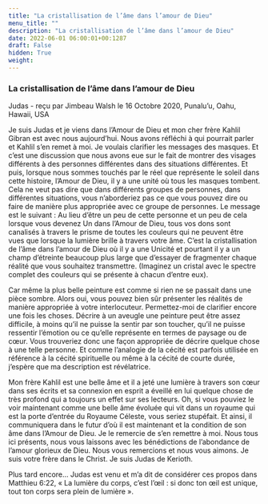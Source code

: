 ```yaml
---
title: "La cristallisation de l’âme dans l’amour de Dieu"
menu_title: ""
description: "La cristallisation de l’âme dans l’amour de Dieu"
date: 2022-06-01 06:00:01+00:1287
draft: False
hidden: True
weight:
---
```

### La cristallisation de l’âme dans l’amour de Dieu

Judas - reçu par Jimbeau Walsh le 16 Octobre 2020, Punalu’u, Oahu, Hawaii, USA

Je suis Judas et je viens dans l’Amour de Dieu et mon cher frère Kahlil Gibran est avec nous aujourd’hui. Nous avons réfléchi à qui pourrait parler et Kahlil s’en remet à moi. Je voulais clarifier les messages des masques. Et c’est une discussion que nous avons eue sur le fait de montrer des visages différents à des personnes différentes dans des situations différentes. Et puis, lorsque nous sommes touchés par le réel que représente le soleil dans cette histoire, l’Amour de Dieu, il y a une unité où tous les masques tombent. Cela ne veut pas dire que dans différents groupes de personnes, dans différentes situations, vous n’aborderiez pas ce que vous pouvez dire ou faire de manière plus appropriée avec ce groupe de personnes. Le message est le suivant : Au lieu d’être un peu de cette personne et un peu de cela lorsque vous devenez Un dans l’Amour de Dieu, tous vos dons sont canalisés à travers le prisme de toutes les couleurs qui ne peuvent être vues que lorsque la lumière brille à travers votre âme. C’est la cristallisation de l’âme dans l’amour de Dieu où il y a une Unicité et pourtant il y a un champ d’étreinte beaucoup plus large que d’essayer de fragmenter chaque réalité que vous souhaitez transmettre. (Imaginez un cristal avec le spectre complet des couleurs qui se présente à chacun d’entre eux).

Car même la plus belle peinture est comme si rien ne se passait dans une pièce sombre. Alors oui, vous pouvez bien sûr présenter les réalités de manière appropriée à votre interlocuteur. Permettez-moi de clarifier encore une fois les choses. Décrire à un aveugle une peinture peut être assez difficile, à moins qu’il ne puisse la sentir par son toucher, qu’il ne puisse ressentir l’émotion ou ce qu’elle représente en termes de paysage ou de cœur. Vous trouveriez donc une façon appropriée de décrire quelque chose à une telle personne. Et comme l’analogie de la cécité est parfois utilisée en référence à la cécité spirituelle ou même à la cécité de courte durée, j’espère que ma description est révélatrice.

Mon frère Kahlil est une belle âme et il a jeté une lumière à travers son cœur dans ses écrits et sa connexion en esprit a éveillé en lui quelque chose de très profond qui a toujours un effet sur ses lecteurs. Oh, si vous pouviez le voir maintenant comme une belle âme évoluée qui vit dans un royaume qui est la porte d’entrée du Royaume Céleste, vous seriez stupéfait. Et ainsi, il communiquera dans le futur d’où il est maintenant et la condition de son âme dans l’Amour de Dieu. Je le remercie de s’en remettre à moi. Nous tous ici présents, nous vous laissons avec les bénédictions de l’abondance de l’amour glorieux de Dieu. Nous vous remercions et nous vous aimons. Je suis votre frère dans le Christ. Je suis Judas de Kerioth.

Plus tard encore… Judas est venu et m’a dit de considérer ces propos dans Matthieu 6:22, « La lumière du corps, c’est l’œil : si donc ton œil est unique, tout ton corps sera plein de lumière ».



